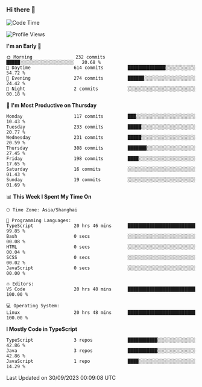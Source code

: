 ### Hi there 👋

<!--
**waynelwz/waynelwz** is a ✨ _special_ ✨ repository because its `README.md` (this file) appears on your GitHub profile.

Here are some ideas to get you started:

- 🔭 I’m currently working on ...
- 🌱 I’m currently learning ...
- 👯 I’m looking to collaborate on ...
- 🤔 I’m looking for help with ...
- 💬 Ask me about ...
- 📫 How to reach me: ...
- 😄 Pronouns: ...
- ⚡ Fun fact: ...
-->

<!--START_SECTION:waka-->
![Code Time](http://img.shields.io/badge/Code%20Time-1%2C972%20hrs%204%20mins-blue)

![Profile Views](http://img.shields.io/badge/Profile%20Views-0-blue)

**I'm an Early 🐤** 

```text
🌞 Morning                232 commits         █████░░░░░░░░░░░░░░░░░░░░   20.68 % 
🌆 Daytime                614 commits         ██████████████░░░░░░░░░░░   54.72 % 
🌃 Evening                274 commits         ██████░░░░░░░░░░░░░░░░░░░   24.42 % 
🌙 Night                  2 commits           ░░░░░░░░░░░░░░░░░░░░░░░░░   00.18 % 
```
📅 **I'm Most Productive on Thursday** 

```text
Monday                   117 commits         ███░░░░░░░░░░░░░░░░░░░░░░   10.43 % 
Tuesday                  233 commits         █████░░░░░░░░░░░░░░░░░░░░   20.77 % 
Wednesday                231 commits         █████░░░░░░░░░░░░░░░░░░░░   20.59 % 
Thursday                 308 commits         ███████░░░░░░░░░░░░░░░░░░   27.45 % 
Friday                   198 commits         ████░░░░░░░░░░░░░░░░░░░░░   17.65 % 
Saturday                 16 commits          ░░░░░░░░░░░░░░░░░░░░░░░░░   01.43 % 
Sunday                   19 commits          ░░░░░░░░░░░░░░░░░░░░░░░░░   01.69 % 
```


📊 **This Week I Spent My Time On** 

```text
🕑︎ Time Zone: Asia/Shanghai

💬 Programming Languages: 
TypeScript               20 hrs 46 mins      █████████████████████████   99.85 % 
Bash                     0 secs              ░░░░░░░░░░░░░░░░░░░░░░░░░   00.08 % 
HTML                     0 secs              ░░░░░░░░░░░░░░░░░░░░░░░░░   00.04 % 
SCSS                     0 secs              ░░░░░░░░░░░░░░░░░░░░░░░░░   00.02 % 
JavaScript               0 secs              ░░░░░░░░░░░░░░░░░░░░░░░░░   00.00 % 

🔥 Editors: 
VS Code                  20 hrs 48 mins      █████████████████████████   100.00 % 

💻 Operating System: 
Linux                    20 hrs 48 mins      █████████████████████████   100.00 % 
```

**I Mostly Code in TypeScript** 

```text
TypeScript               3 repos             ███████████░░░░░░░░░░░░░░   42.86 % 
Java                     3 repos             ███████████░░░░░░░░░░░░░░   42.86 % 
JavaScript               1 repo              ████░░░░░░░░░░░░░░░░░░░░░   14.29 % 
```




 Last Updated on 30/09/2023 00:09:08 UTC
<!--END_SECTION:waka-->
